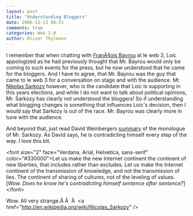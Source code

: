 ```yaml
---
layout: post
title: "Understanding Bloggers"
date: 2006-12-13 08:51
comments: true
categories: Web 2.0
author: Oliver Thylmann
---
```









I remember that when chatting with [FranÃ§ois Bayrou](http://en.wikipedia.org/wiki/Fran%C3%A7ois_Bayrou) at le web 3, Loic appologized as he had previously thought that Mr. Bayrou would only be coming to such events for the press, but he now understood that he came for the bloggers. And I have to agree, that Mr. Bayrou was the guy that came to le web 3 for a conversation on stage and with the audience. Mr. [Nikolas Sarkozy](http://en.wikipedia.org/wiki/Nicolas_Sarkozy) however, who is the candidate that Loic is supporting in this years elections, and while I do not want to talk about political opinions, Mr. Sarkozy has clearly not understood the bloggers! So if understanding what blogging changes is something that influences Loic's decision, then I would say that Sarkozy is out of the race. Mr. Bayrou was clearly more in tune with the audience.

And beyond that, just read David Weinbergers [summary](http://www.hyperorg.com/blogger/mtarchive/leweb_sarkousi_conservative_ca.html) of the monologue of Mr. Sarkozy. As David says, he is contradicting himself every step of the way. I love this bit.

&lt;font size=&quot;2&quot; face=&quot;Verdana, Arial, Helvetica, sans-serif&quot; color=&quot;#330000&quot;&gt;Let us make the new Internet continent the continent of new liberties, that includes rather than excludes. Let us make the Internet continent of the transmission of knowledge, and not the transmission of lies. The continent of sharing of cultures, not of the leveling of values. [*Wow. Does he know he's contradicting himself sentence after sentence?*]&lt;/font&gt;

Wow. All very strange.Â Â  Â  &lt;a href=&quot;http://en.wikipedia.org/wiki/Nicolas_Sarkozy&quot; /&gt;

